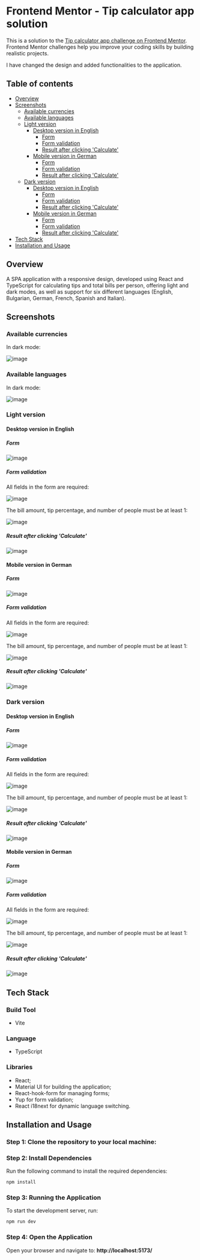 # Frontend Mentor - Tip calculator app solution

This is a solution to the [Tip calculator app challenge on Frontend Mentor](https://www.frontendmentor.io/challenges/tip-calculator-app-ugJNGbJUX). Frontend Mentor challenges help you improve your coding skills by building realistic projects.

I have changed the design and added functionalities to the application.

## Table of contents

- [Overview](#overview)
- [Screenshots](#screenshots)
  - [Available currencies](#available-currencies)
  - [Available languages](#available-languages)
  - [Light version](#light-version)
    - [Desktop version in English](#desktop-light-version-in-english)
       - [Form](#desktop-light-form)
       - [Form validation](#desktop-light-form-validation)
       - [Result after clicking 'Calculate'](#desktop-light-result-after-clicking-calculate)
    - [Mobile version in German](#mobile-light-version-in-german)
       - [Form](#mobile-light-form)
       - [Form validation](#mobile-light-form-validation)
       - [Result after clicking 'Calculate'](#mobile-light-result-after-clicking-calculate)
  - [Dark version](#dark-version)
    - [Desktop version in English](#desktop-dark-version-in-english)
       - [Form](#desktop-dark-form)
       - [Form validation](#desktop-dark-form-validation)
       - [Result after clicking 'Calculate'](#desktop-dark-result-after-clicking-calculate)
    - [Mobile version in German](#mobile-dark-version-in-german)
        - [Form](#mobile-dark-form)
        - [Form validation](#mobile-dark-form-validation)
        - [Result after clicking 'Calculate'](#mobile-dark-result-after-clicking-calculate)
- [Tech Stack](#tech-stack)
- [Installation and Usage](#installation-and-usage)

## Overview
A SPA application with a responsive design, developed using React and TypeScript for calculating tips and total bills per person, offering light and dark modes, as well as support for six different languages (English, Bulgarian, German, French, Spanish and Italian). 

## Screenshots

### Available currencies

In dark mode:

![image](https://github.com/user-attachments/assets/45f27411-4efa-4d09-8920-9cf20111a4f6)

### Available languages

In dark mode:

![image](https://github.com/user-attachments/assets/ec465fd0-1e44-493b-b6db-423523e2bef2)

### Light version

#### Desktop version in English
<a id="desktop-light-version-in-english"></a>

##### Form
<a id="desktop-light-form"></a>

![image](https://github.com/user-attachments/assets/2fe9648a-2e2a-4aca-8b71-9b2c3ff06db3)

##### Form validation 
<a id="desktop-light-form-validation"></a>

All fields in the form are required:

![image](https://github.com/user-attachments/assets/fb546393-88a7-4c33-897b-be10f3ce33c9)

The bill amount, tip percentage, and number of people must be at least 1:

![image](https://github.com/user-attachments/assets/7447c7d3-c157-47ef-835d-ad6ab873e10d)

##### Result after clicking 'Calculate'
<a id="desktop-light-result-after-clicking-calculate"></a>

![image](https://github.com/user-attachments/assets/46bf0fe0-62ae-4c85-aafc-d0ade5d4afeb)

#### Mobile version in German
<a id="mobile-light-version-in-german"></a>

##### Form
<a id="mobile-light-form"></a>

![image](https://github.com/user-attachments/assets/17155900-ed55-4d9d-a06a-423849fbedfc)

##### Form validation 
<a id="mobile-light-form-validation"></a>

All fields in the form are required:

![image](https://github.com/user-attachments/assets/19380ebe-b586-4178-b706-6c63842b0cf7)

The bill amount, tip percentage, and number of people must be at least 1:

![image](https://github.com/user-attachments/assets/ad1e19c6-3947-423b-88ec-b57d6bf7e86d)

##### Result after clicking 'Calculate'
<a id="mobile-light-result-after-clicking-calculate"></a>

![image](https://github.com/user-attachments/assets/d11b50a4-7834-452d-82de-e405f30235de)

### Dark version

#### Desktop version in English
<a id="desktop-dark-version-in-english"></a>

##### Form
<a id="desktop-dark-form"></a>

![image](https://github.com/user-attachments/assets/75cee22c-4355-4c1f-8650-74d21a0c749c)

##### Form validation 
<a id="desktop-dark-form-validation"></a>

All fields in the form are required:

![image](https://github.com/user-attachments/assets/d0d0ebf5-c45f-43e7-8331-29dbe4c40617)

The bill amount, tip percentage, and number of people must be at least 1:

![image](https://github.com/user-attachments/assets/817a5d84-8ef2-4292-be70-4310461bea75)

##### Result after clicking 'Calculate'
<a id="desktop-dark-result-after-clicking-calculate"></a>

![image](https://github.com/user-attachments/assets/ff3cc934-1796-47d9-9c10-060df9ad911b)

#### Mobile version in German
<a id="mobile-dark-version-in-german"></a>

##### Form
<a id="mobile-dark-form"></a>

![image](https://github.com/user-attachments/assets/f6bf7258-261c-49a9-a374-5bb9cea18701)

##### Form validation
<a id="mobile-dark-form-validation"></a>

All fields in the form are required:

![image](https://github.com/user-attachments/assets/20d5b57b-6655-45e0-8993-475893fd3f86)

The bill amount, tip percentage, and number of people must be at least 1:

![image](https://github.com/user-attachments/assets/7764ce7f-8ddf-4669-a6fa-1ff9a98e6a35)

##### Result after clicking 'Calculate' 
<a id="mobile-dark-result-after-clicking-calculate"></a>

![image](https://github.com/user-attachments/assets/938d1b0d-b0d2-46b4-9692-560ea716774e)

## Tech Stack

### Build Tool
- Vite

### Language
- TypeScript

### Libraries
- React;
- Material UI for building the application;
- React-hook-form for managing forms;
- Yup for form validation;
- React i18next for dynamic language switching.

## Installation and Usage
### Step 1: Clone the repository to your local machine:
### Step 2: Install Dependencies
Run the following command to install the required dependencies:

```bash
npm install
```
### Step 3: Running the Application
To start the development server, run:

```bash
npm run dev
```
### Step 4: Open the Application
Open your browser and navigate to: 
**http://localhost:5173/**





